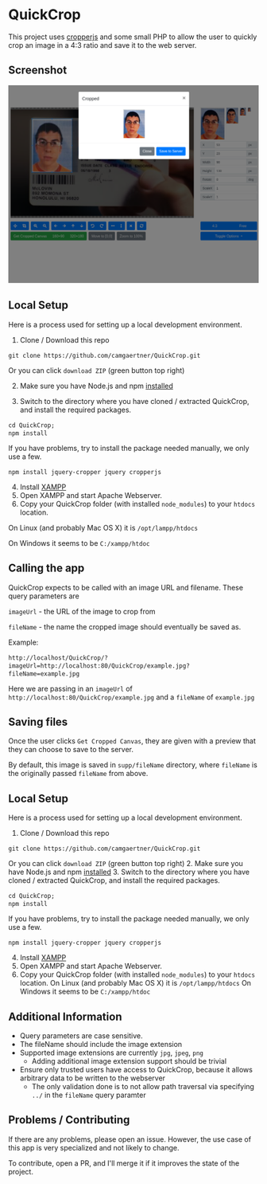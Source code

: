 # QuickCrop

This project uses [cropperjs](https://github.com/fengyuanchen/cropperjs) and some small PHP to allow the user to quickly crop an image in a 4:3 ratio and save it to the web server.

## Screenshot
![screenshot](https://raw.githubusercontent.com/vwinslow/QuickCrop/master/screenshots/example.png)

## Local Setup 
Here is a process used for setting up a local development environment.

1. Clone / Download this repo
```
git clone https://github.com/camgaertner/QuickCrop.git
```
Or you can click `download ZIP` (green button top right)

2. Make sure you have Node.js and npm [installed](https://www.npmjs.com/get-npm)

3. Switch to the directory where you have cloned / extracted QuickCrop, and install the required packages.
```
cd QuickCrop;
npm install
```
If you have problems, try to install the package needed manually, we only use a few.
```
npm install jquery-cropper jquery cropperjs
```
4. Install [XAMPP](https://sourceforge.net/projects/xampp/)
5. Open XAMPP and start Apache Webserver. 
6. Copy your QuickCrop folder (with installed `node_modules`) to your `htdocs` location.

On Linux (and probably Mac OS X) it is `/opt/lampp/htdocs`

On Windows it seems to be `C:/xampp/htdoc`

## Calling the app
QuickCrop expects to be called with an image URL and filename. These query parameters are 

`imageUrl` - the URL of the image to crop from

`fileName` - the name the cropped image should eventually be saved as.


Example:
```
http://localhost/QuickCrop/?imageUrl=http://localhost:80/QuickCrop/example.jpg?fileName=example.jpg
```

Here we are passing in an 
`imageUrl` of `http://localhost:80/QuickCrop/example.jpg` and a
`fileName` of `example.jpg`

## Saving files
Once the user clicks `Get Cropped Canvas`, they are given with a preview that they can choose to save to the server.

By default, this image is saved in `supp/fileName` directory, where `fileName` is the originally passed `fileName` from above.


## Local Setup 
Here is a process used for setting up a local development environment.

1. Clone / Download this repo
```
git clone https://github.com/camgaertner/QuickCrop.git
```
Or you can click `download ZIP` (green button top right)
2. Make sure you have Node.js and npm [installed](https://www.npmjs.com/get-npm)
3. Switch to the directory where you have cloned / extracted QuickCrop, and install the required packages.
```
cd QuickCrop;
npm install
```
If you have problems, try to install the package needed manually, we only use a few.
```
npm install jquery-cropper jquery cropperjs
```
4. Install [XAMPP](https://sourceforge.net/projects/xampp/)
5. Open XAMPP and start Apache Webserver. 
6. Copy your QuickCrop folder (with installed `node_modules`) to your `htdocs` location.
On Linux (and probably Mac OS X) it is `/opt/lampp/htdocs`
On Windows it seems to be `C:/xampp/htdoc`

## Additional Information
* Query parameters are case sensitive.
* The fileName should include the image extension
* Supported image extensions are currently `jpg`, `jpeg`, `png`
   * Adding additional image extension support should be trivial
* Ensure only trusted users have access to QuickCrop, because it allows arbitrary data to be written to the webserver
   * The only validation done is to not allow path traversal via specifying `../` in the `fileName` query paramter


## Problems / Contributing
If there are any problems, please open an issue. However, the use case of this app is very specialized and not likely to change.

To contribute, open a PR, and I'll merge it if it improves the state of the project.
